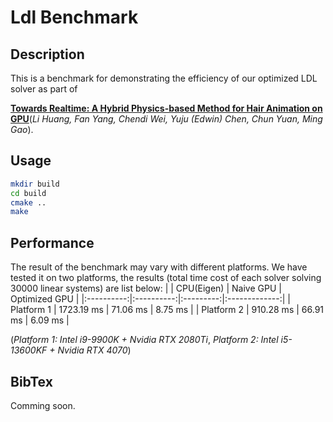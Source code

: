# Ldl Benchmark

## Description
This is a benchmark for demonstrating the efficiency of our optimized LDL solver as part of

[**Towards Realtime: A Hybrid Physics-based Method for Hair Animation on GPU**](https://lihuang.work/realtime_hair)(*Li Huang, Fan Yang, Chendi Wei, Yuju (Edwin) Chen, Chun Yuan, Ming Gao*).

## Usage
```bash
mkdir build
cd build
cmake ..
make
```

## Performance
The result of the benchmark may vary with different platforms. We have tested it on two platforms, the results (total time cost of each solver solving 30000 linear systems) are list below:
|            | CPU(Eigen) | Naive GPU | Optimized GPU |
|:----------:|:----------:|:---------:|:-------------:|
| Platform 1 | 1723.19 ms |  71.06 ms |    8.75 ms    |
| Platform 2 |  910.28 ms |  66.91 ms |    6.09 ms    |


(*Platform 1: Intel i9-9900K + Nvidia RTX 2080Ti*, *Platform 2: Intel i5-13600KF + Nvidia RTX 4070*)
## BibTex
Comming soon.